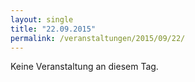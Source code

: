 ```yaml
---
layout: single
title: "22.09.2015"
permalink: /veranstaltungen/2015/09/22/
---
```


Keine Veranstaltung an diesem Tag.
